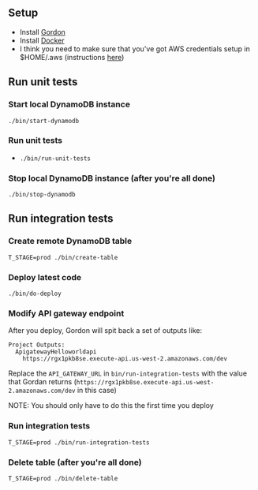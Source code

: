 ## Setup
* Install [Gordon](https://gordon.readthedocs.io/en/latest/index.html])
* Install [Docker](https://www.docker.com/community-edition)
* I think you need to make sure that you've got AWS credentials setup in $HOME/.aws (instructions [here](http://docs.aws.amazon.com/cli/latest/userguide/cli-chap-getting-started.html#cli-config-files))

## Run unit tests
### Start local DynamoDB instance
`./bin/start-dynamodb`

### Run unit tests
* `./bin/run-unit-tests`

### Stop local DynamoDB instance (after you're all done)
`./bin/stop-dynamodb`



## Run integration tests
### Create remote DynamoDB table
`T_STAGE=prod ./bin/create-table`

### Deploy latest code
`./bin/do-deploy`

### Modify API gateway endpoint
After you deploy, Gordon will spit back a set of outputs like:
```
Project Outputs:
  ApigatewayHelloworldapi
    https://rgx1pkb8se.execute-api.us-west-2.amazonaws.com/dev
```

Replace the `API_GATEWAY_URL` in `bin/run-integration-tests` with the value that Gordan returns (`https://rgx1pkb8se.execute-api.us-west-2.amazonaws.com/dev` in this case)

NOTE: You should only have to do this the first time you deploy

### Run integration tests
`T_STAGE=prod ./bin/run-integration-tests`

### Delete table (after you're all done)
`T_STAGE=prod ./bin/delete-table`
